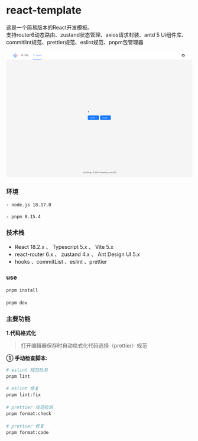 # react-template

这是一个简易版本的React开发模板。<br> 支持router6动态路由、zustand状态管理、axios请求封装、antd 5 Ui组件库、commitlint规范、prettier规范、eslint规范、pnpm包管理器

![img.png](img.png)

### 环境

```nodemon
- node.js 18.17.0

- pnpm 8.15.4
```

### 技术栈

- React 18.2.x 、 Typescript 5.x 、 Vite 5.x
- react-router 6.x 、 zustand 4.x 、 Ant Design UI 5.x
- hooks 、commitList 、eslint 、prettier

### use

```bash
pnpm install

pnpm dev
```

### 主要功能

**1.代码格式化**

> 打开编辑器保存时自动格式化代码选择（prettier）规范

**① 手动检查脚本:**

```bash
# eslint 规范检测
pnpm lint

# eslint 修复
pnpm lint:fix

# prettier 规范检测
pnpm format:check

# prettier 修复
pnpm format:code
```
